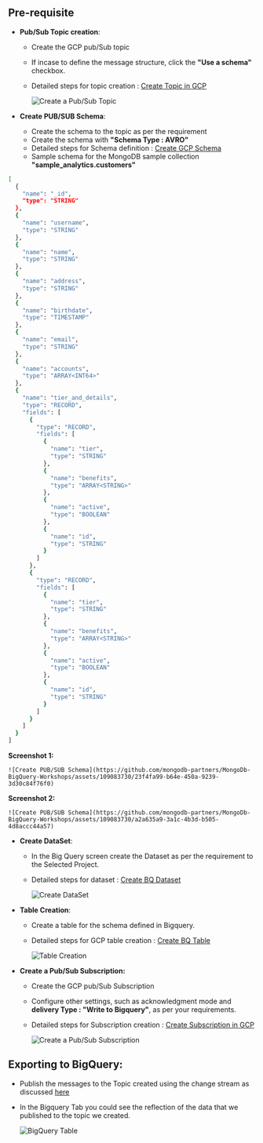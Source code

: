 ## Pre-requisite
- **Pub/Sub Topic creation**:
  * Create the GCP pub/Sub topic
  * If incase to define the message structure, click the **"Use a schema"** checkbox.
  * Detailed steps for topic creation : [Create Topic in GCP](https://cloud.google.com/pubsub/docs/create-topic)

    ![Create a Pub/Sub Topic](https://github.com/mongodb-partners/MongoDb-BigQuery-Workshops/assets/109083730/eb232b55-2724-4cd1-993b-cf41d55c588d)

- **Create PUB/SUB Schema**:
  * Create the schema to the topic as per the requirement
  * Create the schema with **"Schema Type : AVRO"**
  * Detailed steps for Schema definition : [Create GCP Schema](https://cloud.google.com/pubsub/docs/create-schemas)
  * Sample schema for the MongoDB sample collection **"sample_analytics.customers"**
``` bash
[
  {
    "name": "_id",
    "type": "STRING"
  },
  {
    "name": "username",
    "type": "STRING"
  },
  {
    "name": "name",
    "type": "STRING"
  },
  {
    "name": "address",
    "type": "STRING"
  },
  {
    "name": "birthdate",
    "type": "TIMESTAMP"
  },
  {
    "name": "email",
    "type": "STRING"
  },
  {
    "name": "accounts",
    "type": "ARRAY<INT64>"
  },
  {
    "name": "tier_and_details",
    "type": "RECORD",
    "fields": [
      {
        "type": "RECORD",
        "fields": [
          {
            "name": "tier",
            "type": "STRING"
          },
          {
            "name": "benefits",
            "type": "ARRAY<STRING>"
          },
          {
            "name": "active",
            "type": "BOOLEAN"
          },
          {
            "name": "id",
            "type": "STRING"
          }
        ]
      },
      {
        "type": "RECORD",
        "fields": [
          {
            "name": "tier",
            "type": "STRING"
          },
          {
            "name": "benefits",
            "type": "ARRAY<STRING>"
          },
          {
            "name": "active",
            "type": "BOOLEAN"
          },
          {
            "name": "id",
            "type": "STRING"
          }
        ]
      }
    ]
  }
]
```
  **Screenshot 1:**
  
    ![Create PUB/SUB Schema](https://github.com/mongodb-partners/MongoDb-BigQuery-Workshops/assets/109083730/23f4fa99-b64e-450a-9239-3d30c84f76f0)

  **Screenshot 2:**
  
    ![Create PUB/SUB Schema](https://github.com/mongodb-partners/MongoDb-BigQuery-Workshops/assets/109083730/a2a635a9-3a1c-4b3d-b505-4d8accc44a57)

- **Create DataSet**:
  * In the Big Query screen create the Dataset as per the requirement to the Selected Project.
  * Detailed steps for dataset : [Create BQ Dataset](https://cloud.google.com/bigquery/docs/datasets)

    ![Create DataSet](https://github.com/mongodb-partners/MongoDb-BigQuery-Workshops/assets/109083730/cdbb4971-d4ab-4fac-9619-e1623b15e804)

- **Table Creation**:
  * Create a table for the schema defined in Bigquery.
  * Detailed steps for GCP table creation : [Create BQ Table](https://cloud.google.com/bigquery/docs/tables)

    ![Table Creation](https://github.com/mongodb-partners/MongoDb-BigQuery-Workshops/assets/109083730/f025d9fd-52c2-41d4-93b1-b5079de0d3c5)

- **Create a Pub/Sub Subscription:**
  * Create the GCP pub/Sub Subscription
  * Configure other settings, such as acknowledgment mode and **delivery Type : "Write to Bigquery"**, as per your requirements. 
  * Detailed steps for Subscription creation : [Create Subscription in GCP](https://cloud.google.com/pubsub/docs/create-subscription)

    ![Create a Pub/Sub Subscription](https://github.com/TSowbaranika/BQGCPAtlas/assets/109083730/1902f905-cc2f-4764-a860-2b5d10224941)

## Exporting to BigQuery:
  * Publish the messages to the Topic created using the change stream as discussed [here](https://github.com/mongodb-partners/MongoDb-BigQuery-Workshops/blob/dev_bq-workshop_demo/CollectionLevelPubSub/README.md)

  * In the Bigquery Tab you could see the reflection of the data that we published to the topic we created.

    ![BigQuery Table](https://github.com/TSowbaranika/BQGCPAtlas/assets/109083730/142e4dc9-5ca6-4b52-985b-4173a5fe488b)



